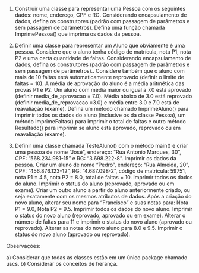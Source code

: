1. Construir uma classe para representar uma Pessoa com os seguintes dados: nome, endereço, CPF e RG. Considerando encapsulamento de dados, defina os construtores (padrão com passagem de parâmetros e sem passagem de parâmetros). Defina uma função chamada ImprimePessoa() que imprima os dados da pessoa.

2. Definir uma classe para representar um Aluno que obviamente é uma pessoa. Considere que o aluno tenha código de matrícula, nota P1, nota P2 e uma certa quantidade de faltas. Considerando encapsulamento de dados, defina os construtores (padrão com passagem de parâmetros e sem passagem de parâmetros).. Considere também que o aluno com mais de 10 faltas está automaticamente reprovado (definir o limite de faltas = 10). A média de aprovação do aluno é a média aritmética das provas P1 e P2. Um aluno com média maior ou igual a 7.0 está aprovado (definir media_de_aprovacao = 7.0). Média abaixo de 3.0 está reprovado (definir media_de_reprovacao =3.0) e média entre 3.0 e 7.0 está de reavaliação (exame). Defina um método chamado ImprimeAluno() para imprimir todos os dados do aluno (inclusive os da classe Pessoa), um método ImprimeFaltas() para imprimir o total de faltas e outro método Resultado() para imprimir se aluno está aprovado, reprovado ou em reavaliação (exame).

3. Definir uma classe chamada TesteAluno() com o método main() e criar uma pessoa de nome “José”, endereço: “Rua Antonio Marques, 30”,  CPF: “568.234.981-15” e RG: “3.698.222-8”. Imprimir os dados da pessoa. Criar um aluno de nome “Pedro”, endereço: “Rua Almeida, 20”, CPF: “456.876.123-12”, RG: “4.687.098-2”, código de matrícula: 59751, nota P1 = 4.5, nota P2 = 8.0, total de faltas = 10. Imprimir todos os dados do aluno. Imprimir o status do aluno (reprovado, aprovado ou em exame). Criar um outro aluno a partir do aluno anteriormente criado, ou seja exatamente com os mesmos atributos de dados.  Após a criação do novo aluno, alterar seu nome para “Francisco” e suas notas para: Nota P1 = 9.0, Nota P2 = 9.5. Imprimir todos os dados do novo aluno. Imprimir o status do novo aluno (reprovado, aprovado ou em exame). Alterar o número de faltas para 11 e imprimir o status do novo aluno (aprovado ou reprovado). Alterar as notas do novo aluno para 8.0 e 9.5. Imprimir o status do novo aluno (aprovado ou reprovado).

Observações:

a) Considerar que todas as classes estão em um único package chamado uscs.
b)  Considerar os conceitos de herança.
